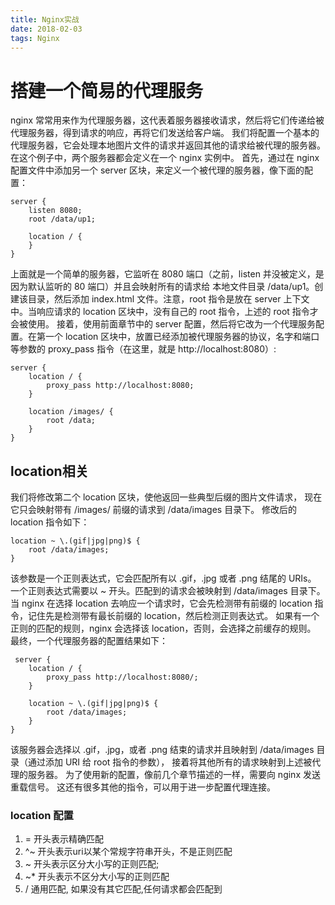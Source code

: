 ```yaml
---
title: Nginx实战
date: 2018-02-03
tags: Nginx
---
```


# 搭建一个简易的代理服务
nginx 常常用来作为代理服务器，这代表着服务器接收请求，然后将它们传递给被代理服务器，得到请求的响应，再将它们发送给客户端。 我们将配置一个基本的代理服务器，它会处理本地图片文件的请求并返回其他的请求给被代理的服务器。在这个例子中，两个服务器都会定义在一个 nginx 实例中。 首先，通过在 nginx 配置文件中添加另一个 server 区块，来定义一个被代理的服务器，像下面的配置：
```
server {
    listen 8080;
    root /data/up1;

    location / {
    }
}
```
<!-- more --> 


上面就是一个简单的服务器，它监听在 8080 端口（之前，listen 并没被定义，是因为默认监听的 80 端口）并且会映射所有的请求给 本地文件目录 /data/up1。创建该目录，然后添加 index.html 文件。注意，root 指令是放在 server 上下文中。当响应请求的 location 区块中，没有自己的 root 指令，上述的 root 指令才会被使用。 接着，使用前面章节中的 server 配置，然后将它改为一个代理服务配置。在第一个 location 区块中，放置已经添加被代理服务器的协议，名字和端口等参数的 proxy_pass 指令（在这里，就是 http://localhost:8080）:
```
server {
    location / {
        proxy_pass http://localhost:8080;
    }

    location /images/ {
        root /data;
    }
}
```
## location相关

我们将修改第二个 location 区块，使他返回一些典型后缀的图片文件请求，
现在它只会映射带有 /images/ 前缀的请求到 /data/images 目录下。
修改后的 location 指令如下：

```
location ~ \.(gif|jpg|png)$ {
    root /data/images;
}
```
该参数是一个正则表达式，它会匹配所有以 .gif，.jpg 或者 .png 结尾的 URIs。
一个正则表达式需要以 ~ 开头。匹配到的请求会被映射到 /data/images 目录下。
 当 nginx 在选择 location 去响应一个请求时，它会先检测带有前缀的 location 指令，记住先是检测带有最长前缀的 location，然后检测正则表达式。
 如果有一个正则的匹配的规则，nginx 会选择该 location，否则，会选择之前缓存的规则。 最终，一个代理服务器的配置结果如下：
```
 server {
    location / {
        proxy_pass http://localhost:8080/;
    }

    location ~ \.(gif|jpg|png)$ {
        root /data/images;
    }
}
```

该服务器会选择以 .gif，.jpg，或者 .png 结束的请求并且映射到 /data/images 目录（通过添加 URI 给 root 指令的参数），
接着将其他所有的请求映射到上述被代理的服务器。 为了使用新的配置，像前几个章节描述的一样，需要向 nginx 发送重载信号。
 这还有很多其他的指令，可以用于进一步配置代理连接。



  ### location 配置
 1. = 开头表示精确匹配
 2. ^~ 开头表示uri以某个常规字符串开头，不是正则匹配
 3. ~ 开头表示区分大小写的正则匹配;
 4. ~* 开头表示不区分大小写的正则匹配
 5. / 通用匹配, 如果没有其它匹配,任何请求都会匹配到
